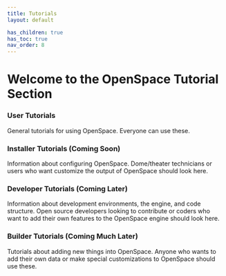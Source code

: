 ```yaml
---
title: Tutorials
layout: default

has_children: true
has_toc: true
nav_order: 8
---
```


# Welcome to the OpenSpace Tutorial Section

### User Tutorials
General tutorials for using OpenSpace. Everyone can use these.

### Installer Tutorials (Coming Soon)
Information about configuring OpenSpace. Dome/theater technicians or users who want customize the output of OpenSpace should look here.

### Developer Tutorials (Coming Later)
Information about development environments, the engine, and code structure. Open source developers looking to contribute or coders who want to add their own features to the OpenSpace engine should look here. 

### Builder Tutorials (Coming Much Later) 
Tutorials about adding new things into OpenSpace. Anyone who wants to add their own data or make special customizations to OpenSpace should use these.

